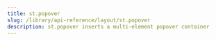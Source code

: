 ```yaml
---
title: st.popover
slug: /library/api-reference/layout/st.popover
description: st.popover inserts a multi-element popover container
---
```


<Autofunction function="streamlit.popover" />
